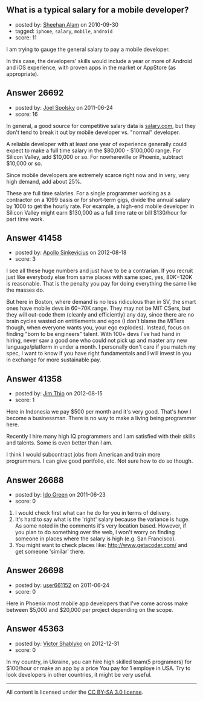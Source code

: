 ## What is a typical salary for a mobile developer?

- posted by: [Sheehan Alam](https://stackexchange.com/users/-1/4558-sheehan-alam) on 2010-09-30
- tagged: `iphone`, `salary`, `mobile`, `android`
- score: 11

I am trying to gauge the general salary to pay a mobile developer.

In this case, the developers' skills would include a year or more of Android and iOS experience, with proven apps in the market or AppStore (as appropriate).


## Answer 26692

- posted by: [Joel Spolsky](https://stackexchange.com/users/-1/4335-joel-spolsky) on 2011-06-24
- score: 16

In general, a good source for competitive salary data is [salary.com](http://salary.com), but they don't tend to break it out by mobile developer vs. "normal" developer.

A reliable developer with at least one year of experience generally could expect to make a full time salary in the $80,000 - $100,000 range. For Silicon Valley, add $10,000 or so. For nowhereville or Phoenix, subtract $10,000 or so. 

Since mobile developers are extremely scarce right now and in very, very high demand, add about 25%.

These are full time salaries. For a single programmer working as a contractor on a 1099 basis or for short-term gigs, divide the annual salary by 1000 to get the hourly rate. For example, a high-end mobile developer in Silicon Valley might earn $130,000 as a full time rate or bill $130/hour for part time work.


## Answer 41458

- posted by: [Apollo Sinkevicius](https://stackexchange.com/users/-1/2119-apollo-sinkevicius) on 2012-08-18
- score: 3

I see all these huge numbers and just have to be a contrarian. If you recruit just like everybody else from same places with same spec, yes, $80K-$120K is reasonable. That is the penalty you pay for doing everything the same like the masses do.

But here in Boston, where demand is no less ridiculous than in SV, the smart ones have mobile devs in $60-$70K range. They may not be MIT CSers, but they will out-code them (cleanly and efficiently) any day, since there are no brain cycles wasted on entitlements and egos (I don't blame the MITers though, when everyone wants you, your ego explodes).
Instead, focus on finding "born to be engineers" talent. With 100+ devs I've had hand in hiring, never saw a good one who could not pick up and master any new language/platform in under a month. I personally don't care if you match my spec, I want to know if you have right fundamentals and I will invest in you in exchange for more sustainable pay.


## Answer 41358

- posted by: [Jim Thio](https://stackexchange.com/users/-1/11337-jim-thio) on 2012-08-15
- score: 1

Here in Indonesia we pay $500 per month and it's very good. That's how I become a businessman. There is no way to make a living being programmer here.

Recently I hire many high IQ programmers and I am satisfied with their skills and talents. Some is even better than I am.

I think I would subcontract jobs from American and train more programmers. I can give good portfolio, etc. Not sure how to do so though.


## Answer 26688

- posted by: [Ido Green](https://stackexchange.com/users/-1/11437-ido-green) on 2011-06-23
- score: 0

1. I would check first what can he do for you in terms of delivery.
2. It's hard to say what is the 'right' salary because the variance is huge.
As some noted in the comments it's very location based. However, if you plan to do something over the web, I won't worry on finding someone in places where the salary is high (e.g. San Francisco).
3. You might want to check places like: http://www.getacoder.com/ and get someone 'similar' there.



## Answer 26698

- posted by: [user661152](https://stackexchange.com/users/-1/11480-user661152) on 2011-06-24
- score: 0

Here in Phoenix most mobile app developers that I've come across make between $5,000 and $20,000 per project depending on the scope.


## Answer 45363

- posted by: [Victor Shablyko](https://stackexchange.com/users/-1/22319-victor-shablyko) on 2012-12-31
- score: 0

In my country, in Ukraine, you can hire high skilled team(5 programers) for $100/hour or make an app by a price You pay for 1 employe in USA. Try to look developers in other countries, it might be very useful.



---

All content is licensed under the [CC BY-SA 3.0 license](https://creativecommons.org/licenses/by-sa/3.0/).

